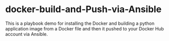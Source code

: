 # docker-build-and-Push-via-Ansible
This is a playbook demo for installing the Docker and building a python application image from a Docker file and then it pushed to your Docker Hub account via Ansible.
